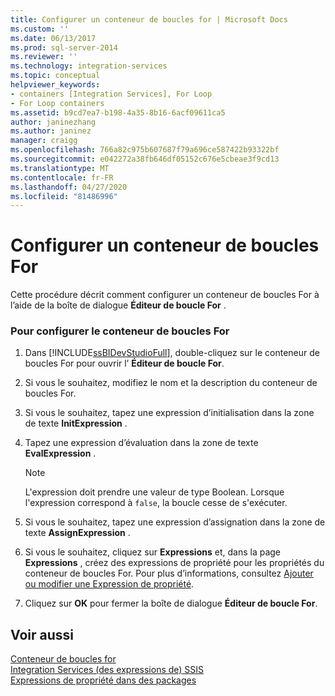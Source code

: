 ```yaml
---
title: Configurer un conteneur de boucles for | Microsoft Docs
ms.custom: ''
ms.date: 06/13/2017
ms.prod: sql-server-2014
ms.reviewer: ''
ms.technology: integration-services
ms.topic: conceptual
helpviewer_keywords:
- containers [Integration Services], For Loop
- For Loop containers
ms.assetid: b9cd7ea7-b198-4a35-8b16-6acf09611ca5
author: janinezhang
ms.author: janinez
manager: craigg
ms.openlocfilehash: 766a82c975b607687f79a696ce587422b93322bf
ms.sourcegitcommit: e042272a38fb646df05152c676e5cbeae3f9cd13
ms.translationtype: MT
ms.contentlocale: fr-FR
ms.lasthandoff: 04/27/2020
ms.locfileid: "81486996"
---
```

# <a name="configure-a-for-loop-container"></a>Configurer un conteneur de boucles For
  Cette procédure décrit comment configurer un conteneur de boucles For à l’aide de la boîte de dialogue **Éditeur de boucle For** .  
  
### <a name="to-configure-the-for-loop-container"></a>Pour configurer le conteneur de boucles For  
  
1.  Dans [!INCLUDE[ssBIDevStudioFull](../includes/ssbidevstudiofull-md.md)], double-cliquez sur le conteneur de boucles For pour ouvrir l’ **Éditeur de boucle For**.  
  
2.  Si vous le souhaitez, modifiez le nom et la description du conteneur de boucles For.  
  
3.  Si vous le souhaitez, tapez une expression d’initialisation dans la zone de texte **InitExpression** .  
  
4.  Tapez une expression d’évaluation dans la zone de texte **EvalExpression** .  
  
    > [!NOTE]  
    >  L'expression doit prendre une valeur de type Boolean. Lorsque l'expression correspond à `false`, la boucle cesse de s'exécuter.  
  
5.  Si vous le souhaitez, tapez une expression d’assignation dans la zone de texte **AssignExpression** .  
  
6.  Si vous le souhaitez, cliquez sur **Expressions** et, dans la page **Expressions** , créez des expressions de propriété pour les propriétés du conteneur de boucles For. Pour plus d’informations, consultez [Ajouter ou modifier une Expression de propriété](expressions/add-or-change-a-property-expression.md).  
  
7.  Cliquez sur **OK** pour fermer la boîte de dialogue **Éditeur de boucle For**.  
  
## <a name="see-also"></a>Voir aussi  
 [Conteneur de boucles for](control-flow/for-loop-container.md)   
 [Integration Services &#40;des expressions de&#41; SSIS](expressions/integration-services-ssis-expressions.md)   
 [Expressions de propriété dans des packages](expressions/use-property-expressions-in-packages.md)  
  
  
